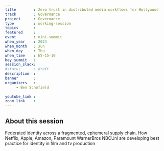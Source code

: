 ```yaml
---
title        : Zero trust in distributed media workflows for Hollywood
track        : Governance
project      : Governance
type         : working-session
topics       : 
featured     :
event        : mini-summit
when_year    : 2024
when_month   : Jun
when_day     : Thu
when_time    : WS-15-16
hey_summit   : 
session_slack:
#status      : draft
description  :
banner       : 
organizers   :
     - Ben Schofield
    
youtube_link : 
zoom_link    : 
---
```


## About this session
Federated identity across a fragmented, ephemeral supply chain. How Netflix, Apple, Amazon, Paramount WarnerBros NBCUni are developing best practice for identity in film and tv production
